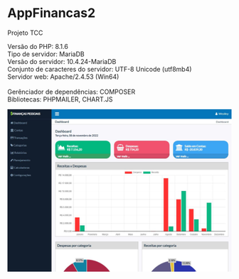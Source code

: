 # AppFinancas2
Projeto TCC

Versão do PHP: 8.1.6 </br>
Tipo de servidor: MariaDB </br>
Versão do servidor: 10.4.24-MariaDB </br>
Conjunto de caracteres do servidor: UTF-8 Unicode (utf8mb4)</br>
Servidor web: Apache/2.4.53 (Win64)</br>
</br>
Gerênciador de dependências: COMPOSER</br>
Bibliotecas: PHPMAILER, CHART.JS</br>

![alt text](https://github.com/WeslleySimoes/AppFinancas2/blob/main/dashboard.JPG?raw=true)
